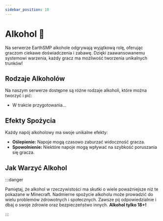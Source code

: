 ```yaml
---
sidebar_position: 10
---
```


# Alkohol 🍾

Na serwerze EarthSMP alkohole odgrywają wyjątkową rolę, oferując graczom ciekawe doświadczenia i zabawę. Dzięki zaawansowanemu systemowi warzenia, każdy gracz ma możliwość tworzenia unikalnych trunków!

## Rodzaje Alkoholów

Na naszym serwerze dostępne są różne rodzaje alkoholi, które można tworzyć i pić:

- W trakcie przygotowania...

## Efekty Spożycia

Każdy napój alkoholowy ma swoje unikalne efekty:

- **Oślepienie:** Napoje mogą czasowo zaburzać widoczność gracza.
- **Spowolnienie:** Niektóre napoje mogą wpływać na szybkość poruszania się gracza.

## Jak Warzyć Alkohol

:::danger

Pamiętaj, że alkohol w rzeczywistości ma skutki o wiele poważniejsze niż te pokazane w Minecraft. Nadmierne spożycie alkoholu może prowadzić do wielu problemów zdrowotnych i społecznych. Zawsze pij odpowiedzialnie i dbaj o swoje zdrowie oraz bezpieczeństwo innych. **Alkohol tylko 18+!**

:::
